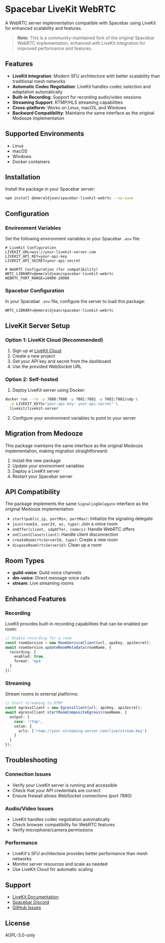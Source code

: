 # Spacebar LiveKit WebRTC

A WebRTC server implementation compatible with Spacebar using LiveKit for enhanced scalability and features.

> **Note**: This is a community-maintained fork of the original Spacebar WebRTC implementation, enhanced with LiveKit integration for improved performance and features.

## Features

- **LiveKit Integration**: Modern SFU architecture with better scalability than traditional mesh networks
- **Automatic Codec Negotiation**: LiveKit handles codec selection and adaptation automatically
- **Built-in Recording**: Support for recording audio/video sessions
- **Streaming Support**: RTMP/HLS streaming capabilities
- **Cross-platform**: Works on Linux, macOS, and Windows
- **Backward Compatibility**: Maintains the same interface as the original Medooze implementation

## Supported Environments

- Linux
- macOS
- Windows
- Docker containers

## Installation

Install the package in your Spacebar server:

```bash
npm install @emeraldjean/spacebar-livekit-webrtc --no-save
```

## Configuration

### Environment Variables

Set the following environment variables in your Spacebar `.env` file:

```env
# LiveKit Configuration
LIVEKIT_URL=wss://your-livekit-server.com
LIVEKIT_API_KEY=your-api-key
LIVEKIT_API_SECRET=your-api-secret

# WebRTC Configuration (for compatibility)
WRTC_LIBRARY=@emeraldjean/spacebar-livekit-webrtc
WEBRTC_PORT_RANGE=10000-20000
```

### Spacebar Configuration

In your Spacebar `.env` file, configure the server to load this package:

```env
WRTC_LIBRARY=@emeraldjean/spacebar-livekit-webrtc
```

## LiveKit Server Setup

### Option 1: LiveKit Cloud (Recommended)

1. Sign up at [LiveKit Cloud](https://livekit.io/cloud)
2. Create a new project
3. Get your API key and secret from the dashboard
4. Use the provided WebSocket URL

### Option 2: Self-hosted

1. Deploy LiveKit server using Docker:
```bash
docker run --rm -p 7880:7880 -p 7881:7881 -p 7882:7882/udp \
  -e LIVEKIT_KEYS="your-api-key: your-api-secret" \
  livekit/livekit-server
```

2. Configure your environment variables to point to your server

## Migration from Medooze

This package maintains the same interface as the original Medooze implementation, making migration straightforward:

1. Install the new package
2. Update your environment variables
3. Deploy a LiveKit server
4. Restart your Spacebar server

## API Compatibility

The package implements the same `SignalingDelegate` interface as the original Medooze implementation:

- `start(public_ip, portMin, portMax)`: Initialize the signaling delegate
- `join(roomId, userId, ws, type)`: Join a voice room
- `onOffer(client, sdpOffer, codecs)`: Handle WebRTC offers
- `onClientClose(client)`: Handle client disconnection
- `createRoom(rtcServerId, type)`: Create a new room
- `disposeRoom(rtcServerId)`: Clean up a room

## Room Types

- **guild-voice**: Guild voice channels
- **dm-voice**: Direct message voice calls
- **stream**: Live streaming rooms

## Enhanced Features

### Recording
LiveKit provides built-in recording capabilities that can be enabled per room:

```typescript
// Enable recording for a room
const roomService = new RoomServiceClient(url, apiKey, apiSecret);
await roomService.updateRoomMetadata(roomName, {
  recording: {
    enabled: true,
    format: 'mp4'
  }
});
```

### Streaming
Stream rooms to external platforms:

```typescript
// Start streaming to RTMP
const egressClient = new EgressClient(url, apiKey, apiSecret);
await egressClient.startRoomCompositeEgress(roomName, {
  output: {
    case: 'rtmp',
    value: {
      urls: ['rtmp://your-streaming-server.com/live/stream-key']
    }
  }
});
```

## Troubleshooting

### Connection Issues
- Verify your LiveKit server is running and accessible
- Check that your API credentials are correct
- Ensure firewall allows WebSocket connections (port 7880)

### Audio/Video Issues
- LiveKit handles codec negotiation automatically
- Check browser compatibility for WebRTC features
- Verify microphone/camera permissions

### Performance
- LiveKit's SFU architecture provides better performance than mesh networks
- Monitor server resources and scale as needed
- Use LiveKit Cloud for automatic scaling

## Support

- [LiveKit Documentation](https://docs.livekit.io)
- [Spacebar Discord](https://discord.gg/spacebar)
- [GitHub Issues](https://github.com/emeraldjean/spacebar-livekit-webrtc/issues)

## License

AGPL-3.0-only